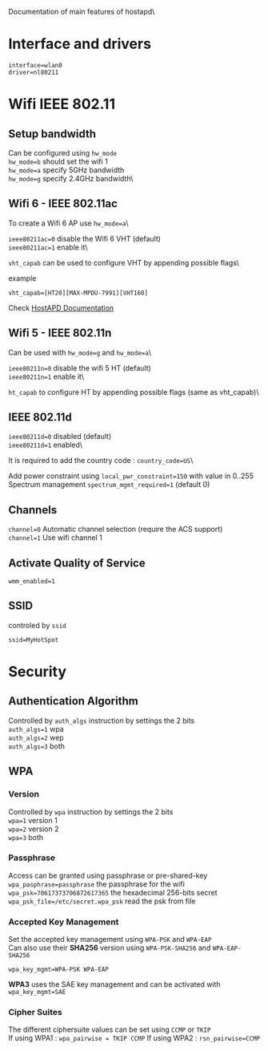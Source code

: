 Documentation of main features of hostapd\

# Interface and drivers
```
interface=wlan0
driver=nl80211
```

# Wifi IEEE 802.11

## Setup bandwidth

Can be configured using `hw_mode`\
`hw_mode=b` should set the wifi 1\
`hw_mode=a` specify 5GHz bandwidth\
`hw_mode=g` specify 2.4GHz bandwidth\

## Wifi 6 - IEEE 802.11ac
To create a Wifi 6 AP use `hw_mode=a`\

`ieee80211ac=0` disable the Wifi 6 VHT (default)\
`ieee80211ac=1` enable it\

`vht_capab` can be used to configure VHT by appending possible flags\

example
```
vht_capab=[HT20][MAX-MPDU-7991][VHT160]
```
Check [HostAPD Documentation](https://github.com/latelee/hostapd/blob/master/hostapd/hostapd.conf)

## Wifi 5 - IEEE 802.11n

Can be used with `hw_mode=g` and `hw_mode=a`\

`ieee80211n=0` disable the wifi 5 HT (default)\
`ieee80211n=1` enable it\

`ht_capab` to configure HT by appending possible flags (same as vht\_capab)\

## IEEE 802.11d
`ieee80211d=0` disabled (default)\
`ieee80211d=1` enabled\

It is required to add the country code : `country_code=US`\

Add power constraint using `local_pwr_constraint=150` with value in 0..255\
Spectrum management `spectrum_mgmt_required=1` (default 0)


## Channels
`channel=0` Automatic channel selection (require the ACS support)\
`channel=1` Use wifi channel 1


## Activate Quality of Service
```
wmm_enabled=1
```

## SSID

controled by `ssid`
```
ssid=MyHotSpot
```

# Security

## Authentication Algorithm

Controlled by `auth_algs` instruction by settings the 2 bits\
`auth_algs=1` wpa\
`auth_algs=2` wep\
`auth_algs=3` both

## WPA

### Version

Controlled by `wpa` instruction by settings the 2 bits\
`wpa=1` version 1\
`wpa=2` version 2\
`wpa=3` both

### Passphrase

Access can be granted using passphrase or pre-shared-key
`wpa_pasphrase=passphrase` the passphrase for the wifi
`wpa_psk=70617373706872617365` the hexadecimal 256-bits secret
`wpa_psk_file=/etc/secret.wpa_psk` read the psk from file

### Accepted Key Management

Set the accepted key management using `WPA-PSK` and `WPA-EAP`\
Can also use their **SHA256** version using `WPA-PSK-SHA256` and `WPA-EAP-SHA256`
```
wpa_key_mgmt=WPA-PSK WPA-EAP
```

**WPA3** uses the SAE key management and can be activated with `wpa_key_mgmt=SAE`

### Cipher Suites

The different ciphersuite values can be set using `CCMP` or `TKIP`\
If using WPA1 : `wpa_pairwise = TKIP CCMP`
If using WPA2 : `rsn_pairwise=CCMP`
